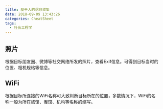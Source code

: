 ```yaml
---
title: 基于人的信息收集
date: 2018-09-09 13:43:26
categories: CheatSheet
tags:
  - 社会工程学
---
```


## 照片
根据目标朋友圈、微博等社交网络所发的照片，查看Exif信息，可得到目标当时的位置、相机规格等信息。
## WiFi
根据目标所连接的WiFi名称可大致判断目标所在的位置，多数情况下，WiFi的名称一般为所在旅馆、餐馆、机构等名称的缩写。